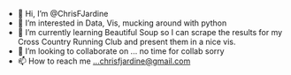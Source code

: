 - 👋 Hi, I’m @ChrisFJardine
- 👀 I’m interested in Data, Vis, mucking around with python
- 🌱 I’m currently learning Beautiful Soup so I can scrape the results for my Cross Country Running Club and present them in a nice vis.
- 💞️ I’m looking to collaborate on ... no time for collab sorry
- 📫 How to reach me ...chrisfjardine@gmail.com

<!---
ChrisFJardine/ChrisFJardine is a ✨ special ✨ repository because its `README.md` (this file) appears on your GitHub profile.
You can click the Preview link to take a look at your changes.
--->
